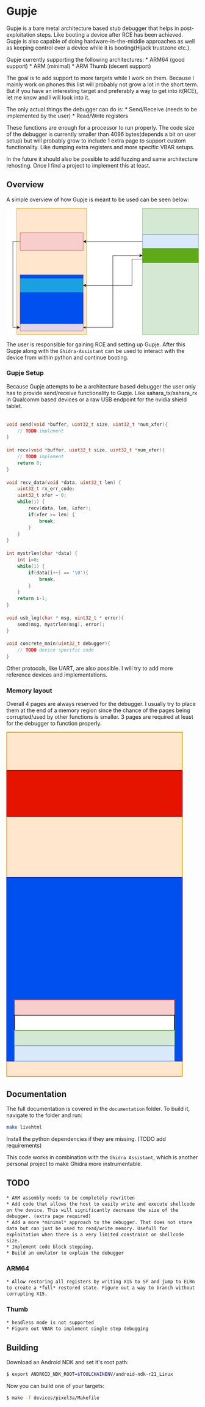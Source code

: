 # Gupje
Gupje is a bare metal architecture based stub debugger that helps in post-exploitation steps. Like booting a device after RCE has been achieved. Gupje is also capable of doing hardware-in-the-middle approaches as well as keeping control over a device while it is booting(Hijack trustzone etc.). 

Gupje currently supporting the following architectures:
    * ARM64 (good support)
    * ARM (minimal)
    * ARM Thumb (decent support)

The goal is to add support to more targets while I work on them. Because I mainly work on phones this list will probably not grow a lot in the short term. But if you have an interesting target and preferably a way to get into it(RCE), let me know and I will look into it.

The only actual things the debugger can do is:
    * Send/Receive (needs to be implemented by the user)
    * Read/Write registers

These functions are enough for a processor to run properly. The code size of the debugger is currently smaller than 4096 bytes(depends a bit on user setup) but will probably grow to include 1 extra page to support custom functionality. Like dumping extra registers and more specific VBAR setups. 

In the future it should also be possible to add fuzzing and same architecture rehosting. Once I find a project to implement this at least.

## Overview
A simple overview of how Gupje is meant to be used can be seen below:

![Simple Gupje Target](simple_device.drawio.svg)

The user is responsible for gaining RCE and setting up Gupje. After this Gupje along with the ``Ghidra-Assistant`` can be used to interact with the device from within python and continue booting. 

### Gupje Setup
Because Gupje attempts to be a architecture based debugger the user only has to provide send/receive functionality to Gupje. Like sahara_tx/sahara_rx in Qualcomm based devices or a raw USB endpoint for the nvidia shield tablet.

```c

void send(void *buffer, uint32_t size, uint32_t *num_xfer){
    // TODO implement
}

int recv(void *buffer, uint32_t size, uint32_t *num_xfer){
    // TODO implement
    return 0;
}

void recv_data(void *data, uint32_t len) {
    uint32_t rx_err_code;
    uint32_t xfer = 0;
    while(1) {
        recv(data, len, &xfer);
        if(xfer >= len) {
            break;            
        }
    }
}

int mystrlen(char *data) {
    int i=0;
    while(1) {
        if(data[i++] == '\0'){
            break;
        }
    }
    return i-1;
}

void usb_log(char * msg, uint32_t * error){
    send(msg, mystrlen(msg), error);
}

void concrete_main(uint32_t debugger){
    // TODO device specific code
}
```

Other protocols, like UART, are also possible. I will try to add more reference devices and implementations. 

### Memory layout
Overall 4 pages are always reserved for the debugger. I usually try to place them at the end of a memory region since the chance of the pages being corrupted/used by other functions is smaller. 3 pages are required at least for the debugger to function properly.

![debugger memory layout](simple_device_memory.drawio.svg)

## Documentation
The full documentation is covered in the ``documentation`` folder. To build it, navigate to the folder and run:
```bash
make livehtml
```
Install the python dependencies if they are missing. (TODO add requirements)

This code works in combination with the ``Ghidra Assistant``, which is another personal project to make Ghidra more instrumentable.

## TODO
    * ARM assembly needs to be completely rewritten
    * Add code that allows the host to easily write and execute shellcode on the device. This will significantly decrease the size of the debugger. (extra page required)
    * Add a more *minimal* approach to the debugger. That does not store data but can just be used to read/write memory. Usefull for exploitation when there is a very limited constraint on shellcode size.
    * Implement code block stepping.
    * Build an emulator to explain the debugger

### ARM64
    * Allow restoring all registers by writing X15 to SP and jump to ELRn to create a *full* restored state. Figure out a way to branch without corrupting X15.

### Thumb
    * headless mode is not supported
    * Figure out VBAR to implement single step debugging

## Building
Download an Android NDK and set it's root path:
```bash
$ export ANDROID_NDK_ROOT=$TOOLCHAINENV/android-ndk-r21_Linux
```

Now you can build one of your targets:
```bash
$ make -f devices/pixel3a/Makefile
```